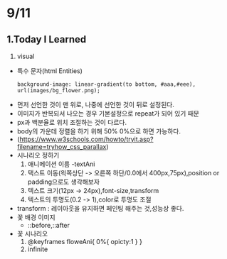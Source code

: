 # 9/11

## 1.Today I Learned

1. visual 
  - 특수 문자(html Entities)
    ``` 
    background-image: linear-gradient(to bottom, #aaa,#eee), url(images/bg_flower.png);
    ```
  - 먼저 선언한 것이 맨 위로, 나중에 선언한 것이 뒤로 설정된다.
  - 이미지가 반복되서 나오는 경우 기본설정으로 repeat가 되어 있기 때문
  - px과 백분율로 위치 조절하는 것이 다르다.
  - body의 가운데 정렬을 하기 위해 50% 0%으로 하면 가능하다.
  - (https://www.w3schools.com/howto/tryit.asp?filename=tryhow_css_parallax)
  - 시나리오 정하기
    1. 애니메이션 이름 -textAni
    2. 택스트 이동(왹쪽상단 -> 오른쪽 하단/0.0에서 400px,75px),position or padding으로도 생각해보자
    3. 텍스트 크기(12px -> 24px),font-size,transform
    4. 텍스트의 투명도(0.2 -> 1),color로 투명도 조절
  - transform : 레이아웃을 유지하면 페인팅 해주는 것,성능상 좋다.
  - 꽃 배경 이미지 
    - ::before,::after
  - 꽃 시나리오
    1. @keyframes floweAni{
      0%{
        opicty:1
      }
    }
    2. infinite